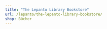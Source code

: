 ```yaml
---
title: "The Lepanto Library Bookstore"
url: /lepanto/the-lepanto-library-bookstore/
shop: Bücher
---
```

